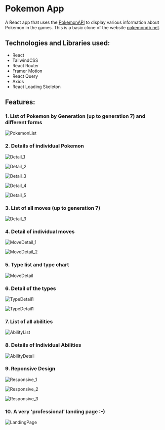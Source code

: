 # Pokemon App

A React app that uses the [PokemonAPI](https://pokeapi.co/) to display various information about Pokemon in the games. This is a basic clone of the website [pokemondb.net](https://pokemondb.net/).

## Technologies and Libraries used:

- React
- TailwindCSS
- React Router
- Framer Motion
- React Query
- Axios
- React Loading Skeleton

## Features:

### 1. List of Pokemon by Generation (up to generation 7) and different forms

![PokemonList](./Screenshots/PokemonList.jpg)

### 2. Details of individual Pokemon

![Detail_1](./Screenshots/PokemonDetail_1.jpg)

![Detail_2](./Screenshots/PokemonDetail_2.jpg)

![Detail_3](./Screenshots/PokemonDetail_3.jpg)

![Detail_4](./Screenshots/PokemonDetail_4.jpg)

![Detail_5](./Screenshots/PokemonDetail_5.jpg)

### 3. List of all moves (up to generation 7)

![Detail_3](./Screenshots/MoveList.jpg)

### 4. Detail of individual moves

![MoveDetail_1](./Screenshots/MoveDetail_1.jpg)

![MoveDetail_2](./Screenshots/MoveDetail_2.jpg)

### 5. Type list and type chart

![MoveDetail](./Screenshots/TypeList.jpg)

### 6. Detail of the types

![TypeDetail1](./Screenshots/TypeDetail_1.jpg)

![TypeDetail1](./Screenshots/TypeDetail_2.jpg)

### 7. List of all abilities

![AbilityList](./Screenshots/AbilityList.jpg)

### 8. Details of Individual Abilities

![AbilityDetail](./Screenshots/AbilityDetail.jpg)

### 9. Reponsive Design

![Responsive_1](./Screenshots/Responsive_1.jpg)

![Responsive_2](./Screenshots/Responsive_2.jpg)

![Responsive_3](./Screenshots/Responsive_3.jpg)


### 10. A very 'professional' landing page :-)

![LandingPage](./Screenshots/LandingPage.jpg)